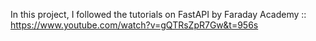 In this project, I followed the tutorials on FastAPI by Faraday Academy :: https://www.youtube.com/watch?v=gQTRsZpR7Gw&t=956s